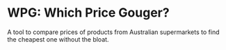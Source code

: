 # WPG: Which Price Gouger?

A tool to compare prices of products from Australian supermarkets to find the cheapest one without the bloat.
